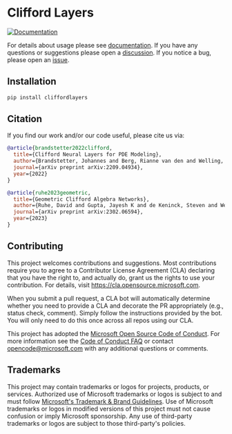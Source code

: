 
# Clifford Layers

[![Documentation](https://img.shields.io/badge/docs-passing-brightgreen)](https://microsoft.github.io/cliffordlayers)

For details about usage please see [documentation](https://microsoft.github.io/cliffordlayers).
If you have any questions or suggestions please open a [discussion](https://github.com/microsoft/cliffordlayers/discussions). If you notice a bug, please open an [issue](https://github.com/microsoft/cliffordlayers/issues).

## Installation

```bash
pip install cliffordlayers
```


## Citation

If you find our work and/or our code useful, please cite us via:

```bibtex
@article{brandstetter2022clifford,
  title={Clifford Neural Layers for PDE Modeling},
  author={Brandstetter, Johannes and Berg, Rianne van den and Welling, Max and Gupta, Jayesh K},
  journal={arXiv preprint arXiv:2209.04934},
  year={2022}
}

@article{ruhe2023geometric,
  title={Geometric Clifford Algebra Networks},
  author={Ruhe, David and Gupta, Jayesh K and de Keninck, Steven and Welling, Max and Brandstetter, Johannes},
  journal={arXiv preprint arXiv:2302.06594},
  year={2023}
}
```


## Contributing

This project welcomes contributions and suggestions.  Most contributions require you to agree to a
Contributor License Agreement (CLA) declaring that you have the right to, and actually do, grant us
the rights to use your contribution. For details, visit https://cla.opensource.microsoft.com.

When you submit a pull request, a CLA bot will automatically determine whether you need to provide
a CLA and decorate the PR appropriately (e.g., status check, comment). Simply follow the instructions
provided by the bot. You will only need to do this once across all repos using our CLA.

This project has adopted the [Microsoft Open Source Code of Conduct](https://opensource.microsoft.com/codeofconduct/).
For more information see the [Code of Conduct FAQ](https://opensource.microsoft.com/codeofconduct/faq/) or
contact [opencode@microsoft.com](mailto:opencode@microsoft.com) with any additional questions or comments.

## Trademarks

This project may contain trademarks or logos for projects, products, or services. Authorized use of Microsoft
trademarks or logos is subject to and must follow
[Microsoft's Trademark & Brand Guidelines](https://www.microsoft.com/en-us/legal/intellectualproperty/trademarks/usage/general).
Use of Microsoft trademarks or logos in modified versions of this project must not cause confusion or imply Microsoft sponsorship.
Any use of third-party trademarks or logos are subject to those third-party's policies.
